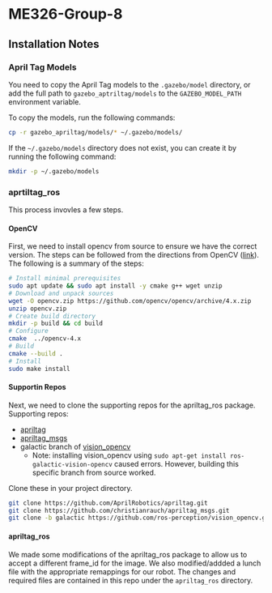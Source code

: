 # ME326-Group-8

## Installation Notes

### April Tag Models
You need to copy the April Tag models to the `.gazebo/model` directory, or add the full path to `gazebo_aptriltag/models` to the `GAZEBO_MODEL_PATH` environment variable.

To copy the models, run the following commands:
```bash
cp -r gazebo_apriltag/models/* ~/.gazebo/models/
```

If the `~/.gazebo/models` directory does not exist, you can create it by running the following command:
```bash
mkdir -p ~/.gazebo/models
```

### aprtiltag_ros
This process invovles a few steps.

#### OpenCV
First, we need to install opencv from source to ensure we have the correct version. The steps can be followed from the directions from OpenCV ([link](https://docs.opencv.org/4.x/d7/d9f/tutorial_linux_install.html)). The following is a summary of the steps:
```bash
# Install minimal prerequisites
sudo apt update && sudo apt install -y cmake g++ wget unzip
# Download and unpack sources
wget -O opencv.zip https://github.com/opencv/opencv/archive/4.x.zip
unzip opencv.zip
# Create build directory
mkdir -p build && cd build
# Configure
cmake  ../opencv-4.x
# Build
cmake --build .
# Install
sudo make install
```

#### Supportin Repos
Next, we need to clone the supporting repos for the apriltag_ros package. Supporting repos:
- [apriltag](https://github.com/AprilRobotics/apriltag)
- [apriltag_msgs](https://github.com/christianrauch/apriltag_msgs)
- galactic branch of [vision_opencv](https://github.com/ros-perception/vision_opencv/tree/galactic)
  - Note: installing vision_opencv using `sudo apt-get install ros-galactic-vision-opencv` caused errors. However, building this specific branch from source worked.

Clone these in your project directory.
```bash
git clone https://github.com/AprilRobotics/apriltag.git
git clone https://github.com/christianrauch/apriltag_msgs.git
git clone -b galactic https://github.com/ros-perception/vision_opencv.git
```

#### apriltag_ros
We made some modifications of the apriltag_ros package to allow us to accept a different frame_id for the image. We also modified/addded a lunch file with the appropriate remappings for our robot. The changes and required files are contained in this repo under the `apriltag_ros` directory.

